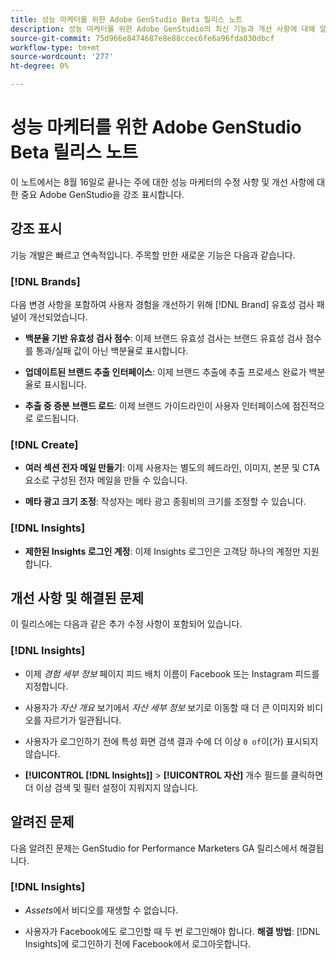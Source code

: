 ```yaml
---
title: 성능 마케터를 위한 Adobe GenStudio Beta 릴리스 노트
description: 성능 마케터를 위한 Adobe GenStudio의 최신 기능과 개선 사항에 대해 알아봅니다.
source-git-commit: 75d966e8474687e8e88ccec6fe6a96fda030dbcf
workflow-type: tm+mt
source-wordcount: '277'
ht-degree: 0%

---
```



# 성능 마케터를 위한 Adobe GenStudio Beta 릴리스 노트

이 노트에서는 8월 16일로 끝나는 주에 대한 성능 마케터의 수정 사항 및 개선 사항에 대한 중요 Adobe GenStudio을 강조 표시합니다.

## 강조 표시

기능 개발은 빠르고 연속적입니다. 주목할 만한 새로운 기능은 다음과 같습니다.

### [!DNL Brands]

다음 변경 사항을 포함하여 사용자 경험을 개선하기 위해 [!DNL Brand] 유효성 검사 패널이 개선되었습니다.

* **백분율 기반 유효성 검사 점수**: 이제 브랜드 유효성 검사는 브랜드 유효성 검사 점수를 통과/실패 값이 아닌 백분율로 표시합니다.

* **업데이트된 브랜드 추출 인터페이스**: 이제 브랜드 추출에 추출 프로세스 완료가 백분율로 표시됩니다.

* **추출 중 증분 브랜드 로드**: 이제 브랜드 가이드라인이 사용자 인터페이스에 점진적으로 로드됩니다.

### [!DNL Create]

* **여러 섹션 전자 메일 만들기**: 이제 사용자는 별도의 헤드라인, 이미지, 본문 및 CTA 요소로 구성된 전자 메일을 만들 수 있습니다.

* **메타 광고 크기 조정**: 작성자는 메타 광고 종횡비의 크기를 조정할 수 있습니다.

### [!DNL Insights]

* **제한된 Insights 로그인 계정**: 이제 Insights 로그인은 고객당 하나의 계정만 지원합니다.

## 개선 사항 및 해결된 문제

이 릴리스에는 다음과 같은 추가 수정 사항이 포함되어 있습니다.

### [!DNL Insights]

* 이제 _경험 세부 정보_ 페이지 피드 배치 이름이 Facebook 또는 Instagram 피드를 지정합니다.

* 사용자가 _자산 개요_ 보기에서 _자산 세부 정보_ 보기로 이동할 때 더 큰 이미지와 비디오를 자르기가 일관됩니다.

* 사용자가 로그인하기 전에 특성 화면 검색 결과 수에 더 이상 `0 of`이(가) 표시되지 않습니다. <!-- GS- 3665 -->

* **[!UICONTROL [!DNL Insights]]** > **[!UICONTROL 자산]** 개수 필드를 클릭하면 더 이상 검색 및 필터 설정이 지워지지 않습니다. <!-- GS-3476 -->

## 알려진 문제

다음 알려진 문제는 GenStudio for Performance Marketers GA 릴리스에서 해결됩니다.

### [!DNL Insights]

* _Assets_&#x200B;에서 비디오를 재생할 수 없습니다. <!-- GS-3846 -->

* 사용자가 Facebook에도 로그인할 때 두 번 로그인해야 합니다. **해결 방법**: [!DNL Insights]에 로그인하기 전에 Facebook에서 로그아웃합니다.
